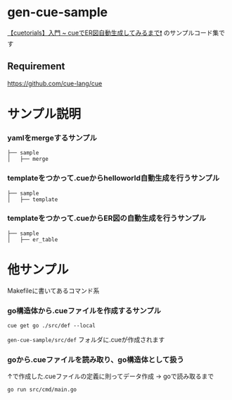 # gen-cue-sample

[【cuetorials】入門 ~ cueでER図自動生成してみるまで❗️](https://zenn.dev/yuucu/articles/cuelang-cuetorials) のサンプルコード集です


## Requirement
https://github.com/cue-lang/cue



# サンプル説明

### yamlをmergeするサンプル

```
├── sample
│   ├── merge
```


### templateをつかって.cueからhelloworld自動生成を行うサンプル

```
├── sample
│   ├── template
```

### templateをつかって.cueからER図の自動生成を行うサンプル

```
├── sample
│   ├── er_table
```

# 他サンプル

Makefileに書いてあるコマンド系


### go構造体から.cueファイルを作成するサンプル

```
cue get go ./src/def --local
```

`gen-cue-sample/src/def` フォルダに.cueが作成されます


### goから.cueファイルを読み取り、go構造体として扱う

↑で作成した.cueファイルの定義に則ってデータ作成 -> goで読み取るまで

```
go run src/cmd/main.go
```
